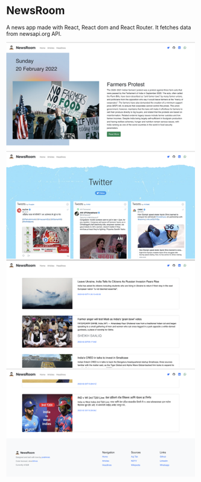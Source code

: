 # NewsRoom

  A news app made with React, React dom and React Router. It fetches data from newsapi.org API.
  
  <img src="ScreenShots/1.png" width="500px">
  <img src="ScreenShots/2.png" width="500px">
  <img src="ScreenShots/3.png" width="500px">
  <img src="ScreenShots/4.png" width="500px">
